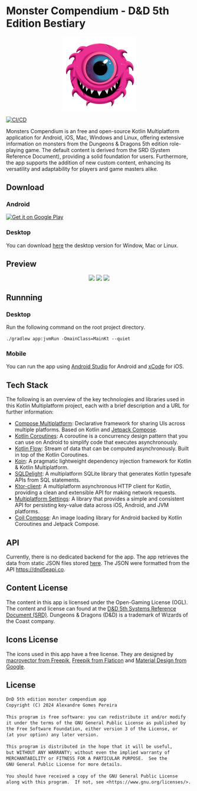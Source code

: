 # Monster Compendium - D&D 5th Edition Bestiary

<p align="center" >
    <img src="media/icon-monster-compendium.png" width ="40%"  align="center"/>
</p>

[![CI/CD](https://github.com/alexandregpereira/hunter/actions/workflows/Main.yml/badge.svg?branch=main)](https://github.com/alexandregpereira/hunter/actions/workflows/Main.yml)

Monsters Compendium is an free and open-source Kotlin Multiplatform application for Android, iOS, Mac, Windows and Linux, offering extensive information on monsters from the Dungeons & Dragons 5th edition role-playing game. The default content is derived from the SRD (System Reference Document), providing a solid foundation for users. Furthermore, the app supports the addition of new custom content, enhancing its versatility and adaptability for players and game masters alike.

## Download

### Android
<a href='https://play.google.com/store/apps/details?id=br.alexandregpereira.hunter.app&hl=en_US&gl=US&pcampaignid=pcampaignidMKT-Other-global-all-co-prtnr-py-PartBadge-Mar2515-1'><img width="20%" alt='Get it on Google Play' src='https://play.google.com/intl/en_us/badges/static/images/badges/en_badge_web_generic.png'/></a>

### Desktop
You can download [here](https://github.com/alexandregpereira/Monster-Compendium/releases) the desktop version for Window, Mac or Linux.

## Preview

<p align="center">
    <img src="media/monster-compendium.gif" width ="32%" />
    <img src="media/monster-detail-pager.gif" width ="32%" />
    <img src="media/monster-detail.gif" width ="32%" />
</p>

## Runnning
### Desktop
Run the following command on the root project directory.
```gradlew
./gradlew app:jvmRun -DmainClass=MainKt --quiet
```
### Mobile
You can run the app using [Android Studio](https://developer.android.com/studio?_gl=1*1pkmy4x*_up*MQ..&gclid=Cj0KCQjwwO20BhCJARIsAAnTIVQceG8rGFe0Y8EdcMPTFhZV4VUSSj2ugNkUxKFyFpnTttvY7EljITAaAv6WEALw_wcB&gclsrc=aw.ds) for Android and [xCode](https://developer.apple.com/xcode/) for iOS.

## Tech Stack

The following is an overview of the key technologies and libraries used in this Kotlin Multiplatform project, each with a brief description and a URL for further information:

- [Compose Multiplatform](https://www.jetbrains.com/lp/compose-multiplatform): Declarative framework for sharing UIs across multiple platforms. Based on Kotlin and [Jetpack Compose](https://developer.android.com/jetpack/compose).
- [Kotlin Coroutines](https://kotlinlang.org/docs/coroutines-guide.html): A coroutine is a concurrency design pattern that you can use on Android to simplify code that executes asynchronously.
- [Kotlin Flow](https://kotlinlang.org/docs/flow.html): Stream of data that can be computed asynchronously. Built in top of the Kotlin Coroutines.
- [Koin](https://github.com/InsertKoinIO/koin): A pragmatic lightweight dependency injection framework for Kotlin & Kotlin Multiplatform.
- [SQLDelight](https://github.com/cashapp/sqldelight): A multiplatform SQLite library that generates Kotlin typesafe APIs from SQL statements.
- [Ktor-client](https://github.com/ktorio/ktor): A multiplatform asynchronous HTTP client for Kotlin, providing a clean and extensible API for making network requests.
- [Multiplatform Settings](https://github.com/russhwolf/multiplatform-settings): A library that provides a simple and consistent API for persisting key-value data across iOS, Android, and JVM platforms.
- [Coil Compose](https://coil-kt.github.io/coil/compose): An image loading library for Android backed by Kotlin Coroutines and Jetpack Compose.

## API

Currently, there is no dedicated backend for the app. The app retrieves the data from static JSON files stored [here](https://github.com/alexandregpereira/hunter-api). The JSON were formatted from the API https://dnd5eapi.co.

## Content License

The content in this app is licensed under the Open-Gaming License (OGL). The content and license can found at the [D&D 5th Systems Reference Document (SRD)](https://dnd.wizards.com/resources/systems-reference-document). Dungeons & Dragons (D&D) is a trademark of Wizards of the Coast company.

## Icons License

The icons used in this app have a free license. They are designed by [macrovector from Freepik](https://www.freepik.com/macrovector), [Freepik from Flaticon](https://www.flaticon.com/authors/freepik) and [Material Design from Google](https://github.com/google/material-design-icons/blob/master/LICENSE).

## License

    DnD 5th edition monster compendium app
    Copyright (C) 2024 Alexandre Gomes Pereira

    This program is free software: you can redistribute it and/or modify
    it under the terms of the GNU General Public License as published by
    the Free Software Foundation, either version 3 of the License, or
    (at your option) any later version.

    This program is distributed in the hope that it will be useful,
    but WITHOUT ANY WARRANTY; without even the implied warranty of
    MERCHANTABILITY or FITNESS FOR A PARTICULAR PURPOSE.  See the
    GNU General Public License for more details.

    You should have received a copy of the GNU General Public License
    along with this program.  If not, see <https://www.gnu.org/licenses/>.
